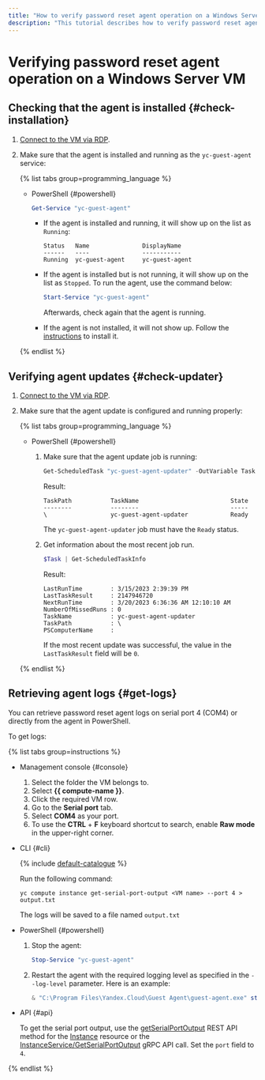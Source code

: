 ```yaml
---
title: "How to verify password reset agent operation on a Windows Server VM"
description: "This tutorial describes how to verify password reset agent operation on a Windows Server VM."
---
```


# Verifying password reset agent operation on a Windows Server VM

## Checking that the agent is installed {#check-installation}

1. [Connect to the VM via RDP](../vm-connect/rdp.md).
1. Make sure that the agent is installed and running as the `yc-guest-agent` service:

   {% list tabs group=programming_language %}

   - PowerShell {#powershell}

      ```powershell
      Get-Service "yc-guest-agent"
      ```

      * If the agent is installed and running, it will show up on the list as `Running`:

         ```
         Status   Name               DisplayName
         ------   ----               -----------
         Running  yc-guest-agent     yc-guest-agent
         ```

      * If the agent is installed but is not running, it will show up on the list as `Stopped`. To run the agent, use the command below:

         ```powershell
         Start-Service "yc-guest-agent"
         ```

         Afterwards, check again that the agent is running.

      * If the agent is not installed, it will not show up. Follow the [instructions](install.md) to install it.

   {% endlist %}

## Verifying agent updates {#check-updater}

1. [Connect to the VM via RDP](../vm-connect/rdp.md).
1. Make sure that the agent update is configured and running properly:

   {% list tabs group=programming_language %}

   - PowerShell {#powershell}

      1. Make sure that the agent update job is running:

         ```powershell
         Get-ScheduledTask "yc-guest-agent-updater" -OutVariable Task
         ```

         Result:

         ```
         TaskPath           TaskName                          State
         --------           --------                          -----
         \                  yc-guest-agent-updater            Ready
         ```

         The `yc-guest-agent-updater` job must have the `Ready` status.

      1. Get information about the most recent job run.

         ```powershell
         $Task | Get-ScheduledTaskInfo
         ```

         Result:

         ```
         LastRunTime        : 3/15/2023 2:39:39 PM
         LastTaskResult     : 2147946720
         NextRunTime        : 3/20/2023 6:36:36 AM 12:10:10 AM
         NumberOfMissedRuns : 0
         TaskName           : yc-guest-agent-updater
         TaskPath           : \
         PSComputerName     :
         ```

         If the most recent update was successful, the value in the `LastTaskResult` field will be `0`.

   {% endlist %}

## Retrieving agent logs {#get-logs}

You can retrieve password reset agent logs on serial port 4 (COM4) or directly from the agent in PowerShell.

To get logs:

{% list tabs group=instructions %}

- Management console {#console}

   1. Select the folder the VM belongs to.
   1. Select **{{ compute-name }}**.
   1. Click the required VM row.
   1. Go to the **Serial port** tab.
   1. Select **COM4** as your port.
   1. To use the **CTRL** + **F** keyboard shortcut to search, enable **Raw mode** in the upper-right corner.

- CLI {#cli}

   {% include [default-catalogue](../../../_includes/default-catalogue.md) %}

   Run the following command:

   ```
   yc compute instance get-serial-port-output <VM name> --port 4 > output.txt
   ```

   The logs will be saved to a file named `output.txt`

- PowerShell {#powershell}

   1. Stop the agent:

      ```powershell
      Stop-Service "yc-guest-agent"
      ```

   1. Restart the agent with the required logging level as specified in the `--log-level` parameter. Here is an example:

      ```powershell
      & "C:\Program Files\Yandex.Cloud\Guest Agent\guest-agent.exe" start --log-level debug
      ```

- API {#api}

   To get the serial port output, use the [getSerialPortOutput](../../api-ref/Instance/getSerialPortOutput.md) REST API method for the [Instance](../../api-ref/Instance/) resource or the [InstanceService/GetSerialPortOutput](../../api-ref/grpc/instance_service.md#GetSerialPortOutput) gRPC API call. Set the `port` field to `4`.

{% endlist %}